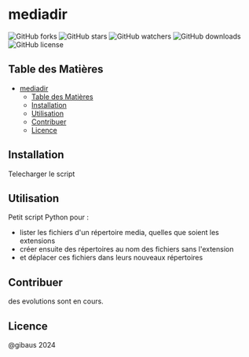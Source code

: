 # mediadir

![GitHub forks](https://img.shields.io/github/forks/gibaus/mediadir?style=social)
![GitHub stars](https://img.shields.io/github/stars/gibaus/mediadir?style=social)
![GitHub watchers](https://img.shields.io/github/watchers/gibaus/mediadir?style=social)
![GitHub downloads](https://img.shields.io/github/downloads/gibaus/mediadir/total)
![GitHub license](https://img.shields.io/github/license/gibaus/mediadir)

## Table des Matières

- [mediadir](#mediadir)
  - [Table des Matières](#table-des-matières)
  - [Installation](#installation)
  - [Utilisation](#utilisation)
  - [Contribuer](#contribuer)
  - [Licence](#licence)

## Installation

Telecharger le script

## Utilisation

Petit script Python pour :
- lister les fichiers d'un répertoire media, quelles que soient les extensions
- créer ensuite des répertoires au nom des fichiers sans l'extension
- et déplacer ces fichiers dans leurs nouveaux répertoires

## Contribuer

des evolutions sont en cours.

## Licence

@gibaus  2024